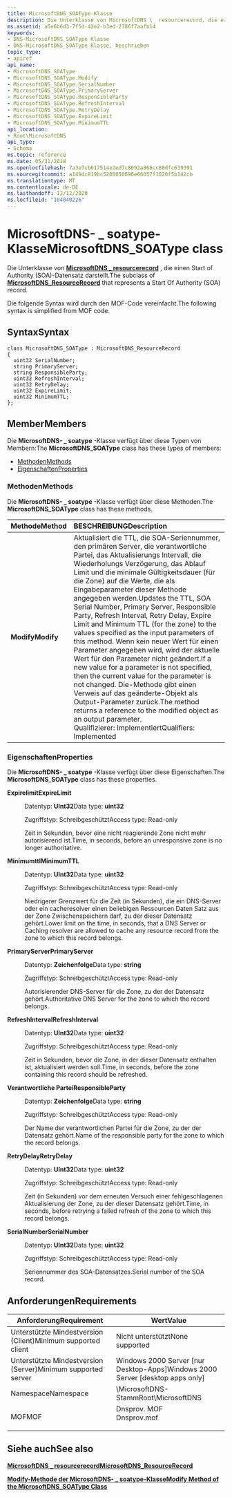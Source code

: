 ```yaml
---
title: MicrosoftDNS_SOAType-Klasse
description: Die Unterklasse von MicrosoftDNS \_ resourcerecord, die einen Start of Authority (SOA)-Datensatz darstellt.
ms.assetid: a5e6b6d3-7f5d-42e2-b3ed-2786f7aafb14
keywords:
- DNS-MicrosoftDNS_SOAType Klasse
- DNS-MicrosoftDNS_SOAType Klasse, beschrieben
topic_type:
- apiref
api_name:
- MicrosoftDNS_SOAType
- MicrosoftDNS_SOAType.Modify
- MicrosoftDNS_SOAType.SerialNumber
- MicrosoftDNS_SOAType.PrimaryServer
- MicrosoftDNS_SOAType.ResponsibleParty
- MicrosoftDNS_SOAType.RefreshInterval
- MicrosoftDNS_SOAType.RetryDelay
- MicrosoftDNS_SOAType.ExpireLimit
- MicrosoftDNS_SOAType.MinimumTTL
api_location:
- Root\MicrosoftDNS
api_type:
- Schema
ms.topic: reference
ms.date: 05/31/2018
ms.openlocfilehash: 7a3e7cb617514e2ed7c8692a866cc80dfc639391
ms.sourcegitcommit: a1494c819bc5200050696e66057f1020f5b142cb
ms.translationtype: MT
ms.contentlocale: de-DE
ms.lasthandoff: 12/12/2020
ms.locfileid: "104040226"
---
```

# <a name="microsoftdns_soatype-class"></a><span data-ttu-id="cad75-105">MicrosoftDNS- \_ soatype-Klasse</span><span class="sxs-lookup"><span data-stu-id="cad75-105">MicrosoftDNS\_SOAType class</span></span>

<span data-ttu-id="cad75-106">Die Unterklasse von [**MicrosoftDNS \_ resourcerecord**](microsoftdns-resourcerecord.md) , die einen Start of Authority (SOA)-Datensatz darstellt.</span><span class="sxs-lookup"><span data-stu-id="cad75-106">The subclass of [**MicrosoftDNS\_ResourceRecord**](microsoftdns-resourcerecord.md) that represents a Start Of Authority (SOA) record.</span></span>

<span data-ttu-id="cad75-107">Die folgende Syntax wird durch den MOF-Code vereinfacht.</span><span class="sxs-lookup"><span data-stu-id="cad75-107">The following syntax is simplified from MOF code.</span></span>

## <a name="syntax"></a><span data-ttu-id="cad75-108">Syntax</span><span class="sxs-lookup"><span data-stu-id="cad75-108">Syntax</span></span>

``` syntax
class MicrosoftDNS_SOAType : MicrosoftDNS_ResourceRecord
{
  uint32 SerialNumber;
  string PrimaryServer;
  string ResponsibleParty;
  uint32 RefreshInterval;
  uint32 RetryDelay;
  uint32 ExpireLimit;
  uint32 MinimumTTL;
};
```

## <a name="members"></a><span data-ttu-id="cad75-109">Member</span><span class="sxs-lookup"><span data-stu-id="cad75-109">Members</span></span>

<span data-ttu-id="cad75-110">Die **MicrosoftDNS- \_ soatype** -Klasse verfügt über diese Typen von Membern:</span><span class="sxs-lookup"><span data-stu-id="cad75-110">The **MicrosoftDNS\_SOAType** class has these types of members:</span></span>

-   [<span data-ttu-id="cad75-111">Methoden</span><span class="sxs-lookup"><span data-stu-id="cad75-111">Methods</span></span>](#methods)
-   [<span data-ttu-id="cad75-112">Eigenschaften</span><span class="sxs-lookup"><span data-stu-id="cad75-112">Properties</span></span>](#properties)

### <a name="methods"></a><span data-ttu-id="cad75-113">Methoden</span><span class="sxs-lookup"><span data-stu-id="cad75-113">Methods</span></span>

<span data-ttu-id="cad75-114">Die **MicrosoftDNS- \_ soatype** -Klasse verfügt über diese Methoden.</span><span class="sxs-lookup"><span data-stu-id="cad75-114">The **MicrosoftDNS\_SOAType** class has these methods.</span></span>



| <span data-ttu-id="cad75-115">Methode</span><span class="sxs-lookup"><span data-stu-id="cad75-115">Method</span></span>     | <span data-ttu-id="cad75-116">BESCHREIBUNG</span><span class="sxs-lookup"><span data-stu-id="cad75-116">Description</span></span>                                                                                                                                                                                                                                                                                                                                                                                                                                              |
|:-----------|:---------------------------------------------------------------------------------------------------------------------------------------------------------------------------------------------------------------------------------------------------------------------------------------------------------------------------------------------------------------------------------------------------------------------------------------------------------|
| <span data-ttu-id="cad75-117">**Modify**</span><span class="sxs-lookup"><span data-stu-id="cad75-117">**Modify**</span></span> | <span data-ttu-id="cad75-118">Aktualisiert die TTL, die SOA-Seriennummer, den primären Server, die verantwortliche Partei, das Aktualisierungs Intervall, die Wiederholungs Verzögerung, das Ablauf Limit und die minimale Gültigkeitsdauer (für die Zone) auf die Werte, die als Eingabeparameter dieser Methode angegeben werden.</span><span class="sxs-lookup"><span data-stu-id="cad75-118">Updates the TTL, SOA Serial Number, Primary Server, Responsible Party, Refresh Interval, Retry Delay, Expire Limit and Minimum TTL (for the zone) to the values specified as the input parameters of this method.</span></span> <span data-ttu-id="cad75-119">Wenn kein neuer Wert für einen Parameter angegeben wird, wird der aktuelle Wert für den Parameter nicht geändert.</span><span class="sxs-lookup"><span data-stu-id="cad75-119">If a new value for a parameter is not specified, then the current value for the parameter is not changed.</span></span> <span data-ttu-id="cad75-120">Die-Methode gibt einen Verweis auf das geänderte-Objekt als Output-Parameter zurück.</span><span class="sxs-lookup"><span data-stu-id="cad75-120">The method returns a reference to the modified object as an output parameter.</span></span> <br/> <span data-ttu-id="cad75-121">Qualifizierer: Implementiert</span><span class="sxs-lookup"><span data-stu-id="cad75-121">Qualifiers: Implemented</span></span><br/> |



 

### <a name="properties"></a><span data-ttu-id="cad75-122">Eigenschaften</span><span class="sxs-lookup"><span data-stu-id="cad75-122">Properties</span></span>

<span data-ttu-id="cad75-123">Die **MicrosoftDNS- \_ soatype** -Klasse verfügt über diese Eigenschaften.</span><span class="sxs-lookup"><span data-stu-id="cad75-123">The **MicrosoftDNS\_SOAType** class has these properties.</span></span>

<dl> <dt>

<span data-ttu-id="cad75-124">**Expirelimit**</span><span class="sxs-lookup"><span data-stu-id="cad75-124">**ExpireLimit**</span></span>
</dt> <dd> <dl> <dt>

<span data-ttu-id="cad75-125">Datentyp: **UInt32**</span><span class="sxs-lookup"><span data-stu-id="cad75-125">Data type: **uint32**</span></span>
</dt> <dt>

<span data-ttu-id="cad75-126">Zugriffstyp: Schreibgeschützt</span><span class="sxs-lookup"><span data-stu-id="cad75-126">Access type: Read-only</span></span>
</dt> </dl>

<span data-ttu-id="cad75-127">Zeit in Sekunden, bevor eine nicht reagierende Zone nicht mehr autorisierend ist.</span><span class="sxs-lookup"><span data-stu-id="cad75-127">Time, in seconds, before an unresponsive zone is no longer authoritative.</span></span>

</dd> <dt>

<span data-ttu-id="cad75-128">**Minimumttl**</span><span class="sxs-lookup"><span data-stu-id="cad75-128">**MinimumTTL**</span></span>
</dt> <dd> <dl> <dt>

<span data-ttu-id="cad75-129">Datentyp: **UInt32**</span><span class="sxs-lookup"><span data-stu-id="cad75-129">Data type: **uint32**</span></span>
</dt> <dt>

<span data-ttu-id="cad75-130">Zugriffstyp: Schreibgeschützt</span><span class="sxs-lookup"><span data-stu-id="cad75-130">Access type: Read-only</span></span>
</dt> </dl>

<span data-ttu-id="cad75-131">Niedrigerer Grenzwert für die Zeit (in Sekunden), die ein DNS-Server oder ein cacheresolver einen beliebigen Ressourcen Daten Satz aus der Zone Zwischenspeichern darf, zu der dieser Datensatz gehört.</span><span class="sxs-lookup"><span data-stu-id="cad75-131">Lower limit on the time, in seconds, that a DNS Server or Caching resolver are allowed to cache any resource record from the zone to which this record belongs.</span></span>

</dd> <dt>

<span data-ttu-id="cad75-132">**PrimaryServer**</span><span class="sxs-lookup"><span data-stu-id="cad75-132">**PrimaryServer**</span></span>
</dt> <dd> <dl> <dt>

<span data-ttu-id="cad75-133">Datentyp: **Zeichenfolge**</span><span class="sxs-lookup"><span data-stu-id="cad75-133">Data type: **string**</span></span>
</dt> <dt>

<span data-ttu-id="cad75-134">Zugriffstyp: Schreibgeschützt</span><span class="sxs-lookup"><span data-stu-id="cad75-134">Access type: Read-only</span></span>
</dt> </dl>

<span data-ttu-id="cad75-135">Autorisierender DNS-Server für die Zone, zu der der Datensatz gehört.</span><span class="sxs-lookup"><span data-stu-id="cad75-135">Authoritative DNS Server for the zone to which the record belongs.</span></span>

</dd> <dt>

<span data-ttu-id="cad75-136">**RefreshInterval**</span><span class="sxs-lookup"><span data-stu-id="cad75-136">**RefreshInterval**</span></span>
</dt> <dd> <dl> <dt>

<span data-ttu-id="cad75-137">Datentyp: **UInt32**</span><span class="sxs-lookup"><span data-stu-id="cad75-137">Data type: **uint32**</span></span>
</dt> <dt>

<span data-ttu-id="cad75-138">Zugriffstyp: Schreibgeschützt</span><span class="sxs-lookup"><span data-stu-id="cad75-138">Access type: Read-only</span></span>
</dt> </dl>

<span data-ttu-id="cad75-139">Zeit in Sekunden, bevor die Zone, in der dieser Datensatz enthalten ist, aktualisiert werden soll.</span><span class="sxs-lookup"><span data-stu-id="cad75-139">Time, in seconds, before the zone containing this record should be refreshed.</span></span>

</dd> <dt>

<span data-ttu-id="cad75-140">**Verantwortliche Partei**</span><span class="sxs-lookup"><span data-stu-id="cad75-140">**ResponsibleParty**</span></span>
</dt> <dd> <dl> <dt>

<span data-ttu-id="cad75-141">Datentyp: **Zeichenfolge**</span><span class="sxs-lookup"><span data-stu-id="cad75-141">Data type: **string**</span></span>
</dt> <dt>

<span data-ttu-id="cad75-142">Zugriffstyp: Schreibgeschützt</span><span class="sxs-lookup"><span data-stu-id="cad75-142">Access type: Read-only</span></span>
</dt> </dl>

<span data-ttu-id="cad75-143">Der Name der verantwortlichen Partei für die Zone, zu der der Datensatz gehört.</span><span class="sxs-lookup"><span data-stu-id="cad75-143">Name of the responsible party for the zone to which the record belongs.</span></span>

</dd> <dt>

<span data-ttu-id="cad75-144">**RetryDelay**</span><span class="sxs-lookup"><span data-stu-id="cad75-144">**RetryDelay**</span></span>
</dt> <dd> <dl> <dt>

<span data-ttu-id="cad75-145">Datentyp: **UInt32**</span><span class="sxs-lookup"><span data-stu-id="cad75-145">Data type: **uint32**</span></span>
</dt> <dt>

<span data-ttu-id="cad75-146">Zugriffstyp: Schreibgeschützt</span><span class="sxs-lookup"><span data-stu-id="cad75-146">Access type: Read-only</span></span>
</dt> </dl>

<span data-ttu-id="cad75-147">Zeit (in Sekunden) vor dem erneuten Versuch einer fehlgeschlagenen Aktualisierung der Zone, zu der dieser Datensatz gehört.</span><span class="sxs-lookup"><span data-stu-id="cad75-147">Time, in seconds, before retrying a failed refresh of the zone to which this record belongs.</span></span>

</dd> <dt>

<span data-ttu-id="cad75-148">**SerialNumber**</span><span class="sxs-lookup"><span data-stu-id="cad75-148">**SerialNumber**</span></span>
</dt> <dd> <dl> <dt>

<span data-ttu-id="cad75-149">Datentyp: **UInt32**</span><span class="sxs-lookup"><span data-stu-id="cad75-149">Data type: **uint32**</span></span>
</dt> <dt>

<span data-ttu-id="cad75-150">Zugriffstyp: Schreibgeschützt</span><span class="sxs-lookup"><span data-stu-id="cad75-150">Access type: Read-only</span></span>
</dt> </dl>

<span data-ttu-id="cad75-151">Seriennummer des SOA-Datensatzes.</span><span class="sxs-lookup"><span data-stu-id="cad75-151">Serial number of the SOA record.</span></span>

</dd> </dl>

## <a name="requirements"></a><span data-ttu-id="cad75-152">Anforderungen</span><span class="sxs-lookup"><span data-stu-id="cad75-152">Requirements</span></span>



| <span data-ttu-id="cad75-153">Anforderung</span><span class="sxs-lookup"><span data-stu-id="cad75-153">Requirement</span></span> | <span data-ttu-id="cad75-154">Wert</span><span class="sxs-lookup"><span data-stu-id="cad75-154">Value</span></span> |
|-------------------------------------|----------------------------------------------------------------------------------------|
| <span data-ttu-id="cad75-155">Unterstützte Mindestversion (Client)</span><span class="sxs-lookup"><span data-stu-id="cad75-155">Minimum supported client</span></span><br/> | <span data-ttu-id="cad75-156">Nicht unterstützt</span><span class="sxs-lookup"><span data-stu-id="cad75-156">None supported</span></span><br/>                                                              |
| <span data-ttu-id="cad75-157">Unterstützte Mindestversion (Server)</span><span class="sxs-lookup"><span data-stu-id="cad75-157">Minimum supported server</span></span><br/> | <span data-ttu-id="cad75-158">Windows 2000 Server \[nur Desktop-Apps\]</span><span class="sxs-lookup"><span data-stu-id="cad75-158">Windows 2000 Server \[desktop apps only\]</span></span><br/>                                   |
| <span data-ttu-id="cad75-159">Namespace</span><span class="sxs-lookup"><span data-stu-id="cad75-159">Namespace</span></span><br/>                | <span data-ttu-id="cad75-160">\\MicrosoftDNS-Stamm</span><span class="sxs-lookup"><span data-stu-id="cad75-160">Root\\MicrosoftDNS</span></span><br/>                                                          |
| <span data-ttu-id="cad75-161">MOF</span><span class="sxs-lookup"><span data-stu-id="cad75-161">MOF</span></span><br/>                      | <dl> <span data-ttu-id="cad75-162"><dt>Dnsprov. MOF</dt></span><span class="sxs-lookup"><span data-stu-id="cad75-162"><dt>Dnsprov.mof</dt></span></span> </dl> |



## <a name="see-also"></a><span data-ttu-id="cad75-163">Siehe auch</span><span class="sxs-lookup"><span data-stu-id="cad75-163">See also</span></span>

<dl> <dt>

[<span data-ttu-id="cad75-164">**MicrosoftDNS \_ resourcerecord**</span><span class="sxs-lookup"><span data-stu-id="cad75-164">**MicrosoftDNS\_ResourceRecord**</span></span>](microsoftdns-resourcerecord.md)
</dt> <dt>

[<span data-ttu-id="cad75-165">**Modify-Methode der MicrosoftDNS- \_ soatype-Klasse**</span><span class="sxs-lookup"><span data-stu-id="cad75-165">**Modify Method of the MicrosoftDNS\_SOAType Class**</span></span>](microsoftdns-soatype-modify.md)
</dt> </dl>

 

 





